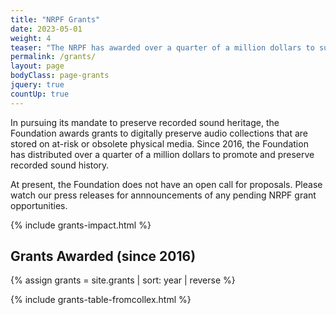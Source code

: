 ```yaml
---
title: "NRPF Grants"
date: 2023-05-01
weight: 4
teaser: "The NRPF has awarded over a quarter of a million dollars to support the digitization and stewardship of at-risk audio collections."
permalink: /grants/
layout: page
bodyClass: page-grants
jquery: true
countUp: true
---
```


In pursuing its mandate to preserve recorded sound heritage, the Foundation
awards grants to digitally preserve audio collections
that are stored on at-risk or obsolete physical media.
Since 2016, the Foundation has distributed over a quarter of a million dollars
to promote and preserve recorded sound history.

At present, the Foundation does not have an open call for proposals.
Please watch our press releases for annnouncements of any pending NRPF grant opportunities.

{% include grants-impact.html %}

## Grants Awarded (since 2016)

{% assign grants = site.grants | sort: year | reverse %}

{% include grants-table-fromcollex.html %}
